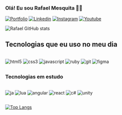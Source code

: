 
### Olá! Eu sou Rafael Mesquita 🖖🏼

[![Portfolio](https://img.shields.io/badge/Portfolio-DD0B78?style=for-the-badge&logo=starship&logoColor=white)](https://rafael-portfolio-gules.vercel.app/)
[![Linkedin](https://img.shields.io/badge/LinkedIn-0077B5?style=for-the-badge&logo=linkedin&logoColor=white)](https://www.linkedin.com/in/rafael-mesquita-neves-5b2996178/)
[![Instagram](https://img.shields.io/badge/Instagram-E4405F?style=for-the-badge&logo=instagram&logoColor=white)](https://www.instagram.com/raff.neves/)
[![Youtube](https://img.shields.io/badge/YouTube-FF0000?style=for-the-badge&logo=youtube&logoColor=white)](https://www.youtube.com/@rafamesquita378/featured)

![Rafael GitHub stats](https://github-readme-stats.vercel.app/api?username=rafaelmesneves&show_icons=true&theme=gruvbox)

## Tecnologias que eu uso no meu dia

<div style = "display: inline_block"><br/>
    <img aling = "center" alt = "html5" src = "https://img.shields.io/badge/HTML5-E34F26?style=for-the-badge&logo=html5&logoColor=white"/>
    <img aling = "center" alt = "css3" src = "https://img.shields.io/badge/CSS3-1572B6?style=for-the-badge&logo=css3&logoColor=white"/>
    <img aling = "center" alt = "javascript" src = "https://img.shields.io/badge/JavaScript-F7DF1E?style=for-the-badge&logo=javascript&logoColor=black"/>
    <img aling = "center" alt = "ruby" src = "https://img.shields.io/badge/Ruby-CC342D?style=for-the-badge&logo=ruby&logoColor=white"/>
    <img aling = "center" alt = "git" src = "https://img.shields.io/badge/GIT-E44C30?style=for-the-badge&logo=git&logoColor=white"/>
    <img aling = "center" alt = "figma" src = "https://img.shields.io/badge/Figma-F24E1E?style=for-the-badge&logo=figma&logoColor=white"/>
</div>

##
##
### Tecnologias em estudo

<div style = "display: inline_block"><br/>    
    <img aling = "center" alt = "ja" src = "https://img.shields.io/badge/Java-ED8B00?style=for-the-badge&logo=openjdk&logoColor=whit"/>
    <img aling = "center" alt = "lua" src = "https://img.shields.io/badge/Lua-2C2D72?style=for-the-badge&logo=lua&logoColor=white"/>
    <img aling = "center" alt = "angular" src = "https://img.shields.io/badge/Angular-DD0031?style=for-the-badge&logo=angular&logoColor=white"/>
    <img aling = "center" alt = "react" src = "https://img.shields.io/badge/React-20232A?style=for-the-badge&logo=react&logoColor=61DAFB"/>
    <img aling = "center" alt = "c#" src = "https://img.shields.io/badge/C%23-239120?style=for-the-badge&logo=c-sharp&logoColor=white"/>
    <img aling = "center" alt = "unity" src = "https://img.shields.io/badge/Unity-100000?style=for-the-badge&logo=unity&logoColor=white"/>
</div>

##
[![Top Langs](https://github-readme-stats.vercel.app/api/top-langs/?username=rafaelmesneves&layout=donut)](https://github.com/rafaelmesneves/github-readme-stats)
